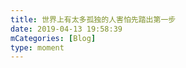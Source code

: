 ```yaml
---
title: 世界上有太多孤独的人害怕先踏出第一步
date: 2019-04-13 19:58:39
mCategories: [Blog]
type: moment
---
```


<div id="pics-20190413195839"></div>

<script src="/lib/moment/pics.js"></script>
<script>
var data = [
    {"link": "2019-04-13_000000.png", "type": "screenshot"}
];
picsRender(data, "pics-20190413195839");
</script>
